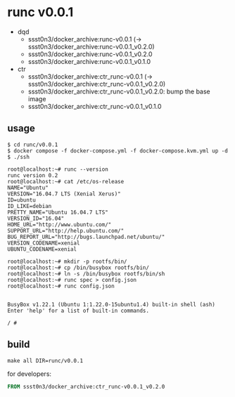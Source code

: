 # runc v0.0.1

* dqd
    * ssst0n3/docker_archive:runc-v0.0.1 (-> ssst0n3/docker_archive:runc-v0.0.1_v0.2.0)
    * ssst0n3/docker_archive:runc-v0.0.1_v0.2.0
    * ssst0n3/docker_archive:runc-v0.0.1_v0.1.0
* ctr
    * ssst0n3/docker_archive:ctr_runc-v0.0.1 (-> ssst0n3/docker_archive:ctr_runc-v0.0.1_v0.2.0)
    * ssst0n3/docker_archive:ctr_runc-v0.0.1_v0.2.0: bump the base image
    * ssst0n3/docker_archive:ctr_runc-v0.0.1_v0.1.0

## usage

```shell
$ cd runc/v0.0.1
$ docker compose -f docker-compose.yml -f docker-compose.kvm.yml up -d
$ ./ssh
```

```shell
root@localhost:~# runc --version
runc version 0.2
root@localhost:~# cat /etc/os-release 
NAME="Ubuntu"
VERSION="16.04.7 LTS (Xenial Xerus)"
ID=ubuntu
ID_LIKE=debian
PRETTY_NAME="Ubuntu 16.04.7 LTS"
VERSION_ID="16.04"
HOME_URL="http://www.ubuntu.com/"
SUPPORT_URL="http://help.ubuntu.com/"
BUG_REPORT_URL="http://bugs.launchpad.net/ubuntu/"
VERSION_CODENAME=xenial
UBUNTU_CODENAME=xenial
```

```shell
root@localhost:~# mkdir -p rootfs/bin/
root@localhost:~# cp /bin/busybox rootfs/bin/
root@localhost:~# ln -s /bin/busybox rootfs/bin/sh
root@localhost:~# runc spec > config.json
root@localhost:~# runc config.json 


BusyBox v1.22.1 (Ubuntu 1:1.22.0-15ubuntu1.4) built-in shell (ash)
Enter 'help' for a list of built-in commands.

/ # 
```

## build

```shell
make all DIR=runc/v0.0.1
```

for developers:

```dockerfile
FROM ssst0n3/docker_archive:ctr_runc-v0.0.1_v0.2.0
```